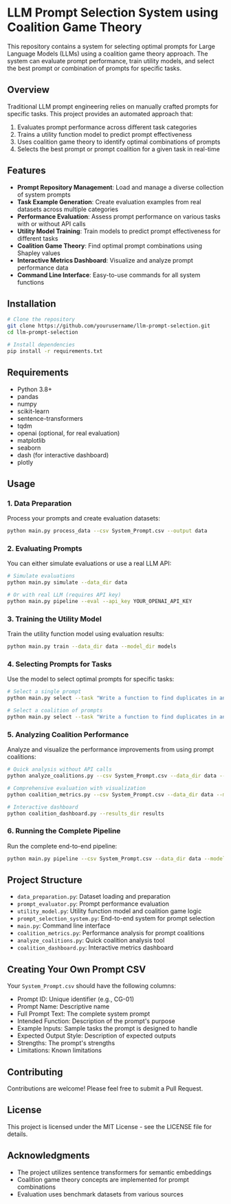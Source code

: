 # LLM Prompt Selection System using Coalition Game Theory

This repository contains a system for selecting optimal prompts for Large Language Models (LLMs) using a coalition game theory approach. The system can evaluate prompt performance, train utility models, and select the best prompt or combination of prompts for specific tasks.

## Overview

Traditional LLM prompt engineering relies on manually crafted prompts for specific tasks. This project provides an automated approach that:

1. Evaluates prompt performance across different task categories
2. Trains a utility function model to predict prompt effectiveness
3. Uses coalition game theory to identify optimal combinations of prompts
4. Selects the best prompt or prompt coalition for a given task in real-time

## Features

- **Prompt Repository Management**: Load and manage a diverse collection of system prompts
- **Task Example Generation**: Create evaluation examples from real datasets across multiple categories
- **Performance Evaluation**: Assess prompt performance on various tasks with or without API calls
- **Utility Model Training**: Train models to predict prompt effectiveness for different tasks
- **Coalition Game Theory**: Find optimal prompt combinations using Shapley values
- **Interactive Metrics Dashboard**: Visualize and analyze prompt performance data
- **Command Line Interface**: Easy-to-use commands for all system functions

## Installation

```bash
# Clone the repository
git clone https://github.com/yourusername/llm-prompt-selection.git
cd llm-prompt-selection

# Install dependencies
pip install -r requirements.txt
```

## Requirements

- Python 3.8+
- pandas
- numpy
- scikit-learn
- sentence-transformers
- tqdm
- openai (optional, for real evaluation)
- matplotlib
- seaborn
- dash (for interactive dashboard)
- plotly

## Usage

### 1. Data Preparation

Process your prompts and create evaluation datasets:

```bash
python main.py process_data --csv System_Prompt.csv --output data
```

### 2. Evaluating Prompts

You can either simulate evaluations or use a real LLM API:

```bash
# Simulate evaluations
python main.py simulate --data_dir data

# Or with real LLM (requires API key)
python main.py pipeline --eval --api_key YOUR_OPENAI_API_KEY
```

### 3. Training the Utility Model

Train the utility function model using evaluation results:

```bash
python main.py train --data_dir data --model_dir models
```

### 4. Selecting Prompts for Tasks

Use the model to select optimal prompts for specific tasks:

```bash
# Select a single prompt
python main.py select --task "Write a function to find duplicates in an array" --csv System_Prompt.csv --data_dir data --model_dir models

# Select a coalition of prompts
python main.py select --task "Write a function to find duplicates in an array" --csv System_Prompt.csv --data_dir data --model_dir models --coalition --max_size 3
```

### 5. Analyzing Coalition Performance

Analyze and visualize the performance improvements from using prompt coalitions:

```bash
# Quick analysis without API calls
python analyze_coalitions.py --csv System_Prompt.csv --data_dir data --model_dir models --examples 5

# Comprehensive evaluation with visualization
python coalition_metrics.py --csv System_Prompt.csv --data_dir data --model_dir models --test_size 20

# Interactive dashboard
python coalition_dashboard.py --results_dir results
```

### 6. Running the Complete Pipeline

Run the complete end-to-end pipeline:

```bash
python main.py pipeline --csv System_Prompt.csv --data_dir data --model_dir models
```

## Project Structure

- `data_preparation.py`: Dataset loading and preparation
- `prompt_evaluator.py`: Prompt performance evaluation
- `utility_model.py`: Utility function model and coalition game logic
- `prompt_selection_system.py`: End-to-end system for prompt selection
- `main.py`: Command line interface
- `coalition_metrics.py`: Performance analysis for prompt coalitions
- `analyze_coalitions.py`: Quick coalition analysis tool
- `coalition_dashboard.py`: Interactive metrics dashboard

## Creating Your Own Prompt CSV

Your `System_Prompt.csv` should have the following columns:
- Prompt ID: Unique identifier (e.g., CG-01)
- Prompt Name: Descriptive name
- Full Prompt Text: The complete system prompt
- Intended Function: Description of the prompt's purpose
- Example Inputs: Sample tasks the prompt is designed to handle
- Expected Output Style: Description of expected outputs
- Strengths: The prompt's strengths
- Limitations: Known limitations

## Contributing

Contributions are welcome! Please feel free to submit a Pull Request.

## License

This project is licensed under the MIT License - see the LICENSE file for details.

## Acknowledgments

- The project utilizes sentence transformers for semantic embeddings
- Coalition game theory concepts are implemented for prompt combinations
- Evaluation uses benchmark datasets from various sources
